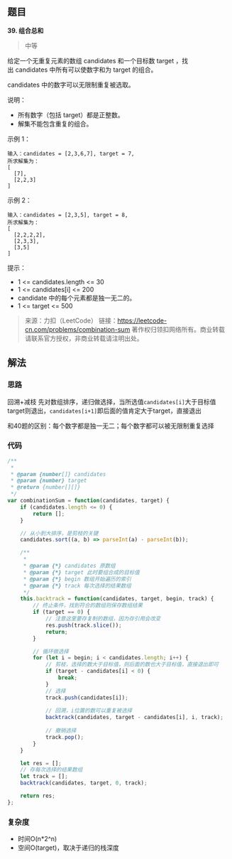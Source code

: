 ## 题目
**39. 组合总和**
>中等

给定一个无重复元素的数组 candidates 和一个目标数 target ，找出 candidates 中所有可以使数字和为 target 的组合。

candidates 中的数字可以无限制重复被选取。

说明：
* 所有数字（包括 target）都是正整数。
* 解集不能包含重复的组合。 

示例 1：
```
输入：candidates = [2,3,6,7], target = 7,
所求解集为：
[
  [7],
  [2,2,3]
]
```

示例 2：
```
输入：candidates = [2,3,5], target = 8,
所求解集为：
[
  [2,2,2,2],
  [2,3,3],
  [3,5]
]
```

提示：
* 1 <= candidates.length <= 30
* 1 <= candidates[i] <= 200
* candidate 中的每个元素都是独一无二的。
* 1 <= target <= 500


>来源：力扣（LeetCode）
链接：https://leetcode-cn.com/problems/combination-sum
著作权归领扣网络所有。商业转载请联系官方授权，非商业转载请注明出处。

## 解法
### 思路
回溯+减枝
先对数组排序，递归做选择，当所选值`candidates[i]`大于目标值target则退出，`candidates[i+1]`即后面的值肯定大于target，直接退出

和40题的区别：每个数字都是独一无二；每个数字都可以被无限制重复选择
### 代码
```js
/**
 * 
 * @param {number[]} candidates
 * @param {number} target
 * @return {number[][]}
 */
var combinationSum = function(candidates, target) {
    if (candidates.length <= 0) {
        return [];
    }

    // 从小到大排序，是剪枝的关键
    candidates.sort((a, b) => parseInt(a) - parseInt(b));

    /**
     * 
     * @param {*} candidates 原数组
     * @param {*} target 此时要组合成的目标值
     * @param {*} begin 数组开始遍历的索引
     * @param {*} track 每次选择的结果数组
     */
    this.backtrack = function(candidates, target, begin, track) {
        // 终止条件，找到符合的数组则保存数组结果
        if (target == 0) {
            // 注意这里要存复制的数组，因为存引用会改变
            res.push(track.slice()); 
            return;
        }

        // 循环做选择 
        for (let i = begin; i < candidates.length; i++) {
            // 剪枝，选择的数大于目标值，则后面的数也大于目标值，直接退出即可
            if (target - candidates[i] < 0) {
                break;
            }
            // 选择
            track.push(candidates[i]);
            
            // 回溯，i位置的数可以重复被选择
            backtrack(candidates, target - candidates[i], i, track);
            
            // 撤销选择
            track.pop();
        }
    }

    let res = [];
    // 存每次选择的结果数组
    let track = [];
    backtrack(candidates, target, 0, track);

    return res;
};
```

### 复杂度
* 时间O(n*2^n)
* 空间O(target)，取决于递归的栈深度
